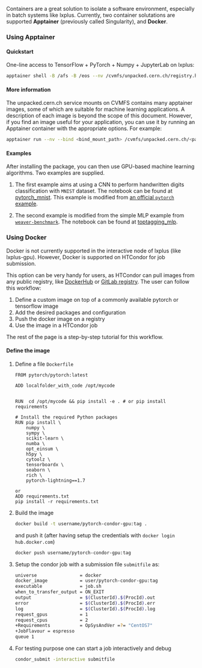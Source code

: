 Containers are a great solution to isolate a software environment, especially in batch systems like lxplus. 
Currently, two container solutations are supported  **Apptainer** (previously called Singularity), and **Docker**.

### Using Apptainer

#### Quickstart
One-line access to TensorFlow + PyTorch + Numpy + JupyterLab on lxplus:
```bash
apptainer shell -B /afs -B /eos --nv /cvmfs/unpacked.cern.ch/registry.hub.docker.com/cmsml/cmsml:latest
```

#### More information

The unpacked.cern.ch service mounts on CVMFS contains many apptainer images, some of which are suitable for machine
 learning applications.
A description of each image is beyond the scope of this document. 
However, if you find an image useful for your application, you can use it by running an Apptainer container
 with the appropriate options. 
 For example:
```bash
apptainer run --nv --bind <bind_mount_path> /cvmfs/unpacked.cern.ch/<path_to_image>
```

#### Examples

After installing the package, you can then use GPU-based machine learning algorithms. Two examples are supplied.

1. The first example aims at using a CNN to perform handwritten digits classification with `MNIST` dataset. The notebook can be found at [pytorch_mnist](../resources/gpu_resources/cms_resources/notebooks/pytorch_mnist.md). This example is modified from [an official `pytorch` example](https://github.com/pytorch/examples/tree/master/mnist).

2. The second example is modified from the simple MLP example from [`weaver-benchmark`](https://github.com/colizz/weaver-benchmark). The notebook can be found at [toptagging_mlp](../resources/gpu_resources/cms_resources/notebooks/toptagging_mlp.md).

### Using Docker
Docker is not currently supported in the interactive node of lxplus (like lxplus-gpu). However, Docker is supported
on HTCondor for job submission. 

This option can be very handy for users, as HTCondor can pull images from any public registry, like
[DockerHub](https://hub.docker.com/) or [GitLab registry](https://gitlab.cern.ch/). 
The user can follow this workflow:
1. Define a custom image on top of a commonly available pytorch or tensorflow image
2. Add the desired packages and configuration
3. Push the docker image on a registry
4. Use the image in a HTCondor job

The rest of the page is a step-by-step tutorial for this workflow.

#### Define the image

1. Define a file `Dockerfile` 

    ```
    FROM pytorch/pytorch:latest

    ADD localfolder_with_code /opt/mycode


    RUN  cd /opt/mycode && pip install -e . # or pip install requirements

    # Install the required Python packages
    RUN pip install \
        numpy \
        sympy \
        scikit-learn \
        numba \
        opt_einsum \
        h5py \
        cytoolz \
        tensorboardx \
        seaborn \
        rich \
        pytorch-lightning==1.7

    or 
    ADD requirements.txt 
    pip install -r requirements.txt

    ```

2. Build the image

    ```bash
    docker build -t username/pytorch-condor-gpu:tag .
    ```
    
    and push it (after having setup the credentials with `docker login hub.docker.com`)
    
    ```bash
    docker push username/pytorch-condor-gpu:tag
    ```

3. Setup the condor job with a submission file `submitfile` as:

    ```bash
    universe                = docker
    docker_image            = user/pytorch-condor-gpu:tag
    executable              = job.sh
    when_to_transfer_output = ON_EXIT
    output                  = $(ClusterId).$(ProcId).out
    error                   = $(ClusterId).$(ProcId).err
    log                     = $(ClusterId).$(ProcId).log
    request_gpus            = 1
    request_cpus            = 2
    +Requirements           = OpSysAndVer =?= "CentOS7"
    +JobFlavour = espresso
    queue 1
    ```

4. For testing purpose one can start a job interactively and debug

    ```bash
    condor_submit -interactive submitfile
    ```
